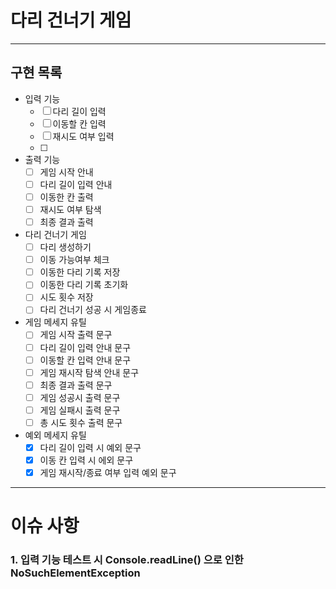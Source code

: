 # 다리 건너기 게임

----

## 구현 목록

- 입력 기능
    - [ ] 다리 길이 입력
    - [ ] 이동할 칸 입력
    - [ ] 재시도 여부 입력
    - [ ] 
- 출력 기능
  - [ ] 게임 시작 안내
  - [ ] 다리 길이 입력 안내
  - [ ] 이동한 칸 출력
  - [ ] 재시도 여부 탐색
  - [ ] 최종 결과 출력

- 다리 건너기 게임
  - [ ] 다리 생성하기
  - [ ] 이동 가능여부 체크
  - [ ] 이동한 다리 기록 저장
  - [ ] 이동한 다리 기록 초기화
  - [ ] 시도 횟수 저장
  - [ ] 다리 건너기 성공 시 게임종료

- 게임 메세지 유틸
  - [ ] 게임 시작 출력 문구
  - [ ] 다리 길이 입력 안내 문구
  - [ ] 이동할 칸 입력 안내 문구
  - [ ] 게임 재시작 탐색 안내 문구
  - [ ] 최종 결과 출력 문구
  - [ ] 게임 성공시 출력 문구
  - [ ] 게임 실패시 출력 문구
  - [ ] 총 시도 횟수 출력 문구

- 예외 메세지 유틸
  - [x] 다리 길이 입력 시 예외 문구
  - [x] 이동 칸 입력 시 에외 문구
  - [x] 게임 재시작/종료 여부 입력 예외 문구 

---

# 이슈 사항

### 1. 입력 기능 테스트 시 Console.readLine() 으로 인한 NoSuchElementException
